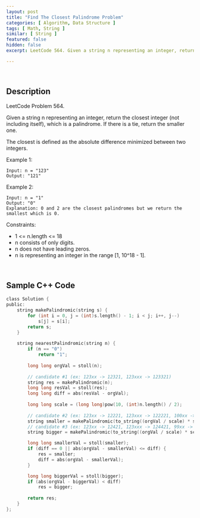 ```yaml
---
layout: post
title: "Find The Closest Palindrome Problem"
categories: [ Algorithm, Data Structure ]
tags: [ Math, String ]
similar: [ String ]
featured: false
hidden: false
excerpt: LeetCode 564. Given a string n representing an integer, return the closest integer (not including itself), which is a palindrome. If there is a tie, return the smaller one.

---
```


<br />

## Description

LeetCode Problem 564.

Given a string n representing an integer, return the closest integer (not including itself), which is a palindrome. If there is a tie, return the smaller one.

The closest is defined as the absolute difference minimized between two integers.

Example 1:
```
Input: n = "123"
Output: "121"
```

Example 2:
```
Input: n = "1"
Output: "0"
Explanation: 0 and 2 are the closest palindromes but we return the smallest which is 0.
```

Constraints:
* 1 <= n.length <= 18
* n consists of only digits.
* n does not have leading zeros.
* n is representing an integer in the range [1, 10^18 - 1].

<br />

## Sample C++ Code


```c
class Solution {
public:
    string makePalindromic(string s) {
        for (int i = 0, j = (int)s.length() - 1; i < j; i++, j--)
            s[j] = s[i];
        return s;
    }
    
    string nearestPalindromic(string n) {
        if (n == "0")
            return "1";
        
        long long orgVal = stoll(n);
    
        // candidate #1 (ex: 123xx -> 12321, 123xxx -> 123321)
        string res = makePalindromic(n);
        long long resVal = stoll(res);
        long long diff = abs(resVal - orgVal);
    
        long long scale = (long long)pow(10, (int)n.length() / 2);
    
        // candidate #2 (ex: 123xx -> 12221, 123xxx -> 122221, 100xx -> 9999)
        string smaller = makePalindromic(to_string((orgVal / scale) * scale - 1));
        // candidate #3 (ex: 123xx -> 12421, 123xxx -> 124421, 99xx -> 10001)
        string bigger = makePalindromic(to_string((orgVal / scale) * scale + scale));

        long long smallerVal = stoll(smaller);
        if (diff == 0 || abs(orgVal - smallerVal) <= diff) {
            res = smaller;
            diff = abs(orgVal - smallerVal);
        }

        long long biggerVal = stoll(bigger);
        if (abs(orgVal - biggerVal) < diff)
            res = bigger;
    
        return res;
    }
};
```


